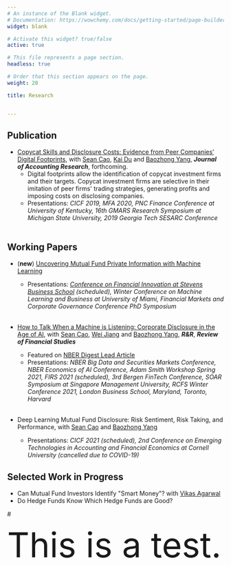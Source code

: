 ```yaml
---
# An instance of the Blank widget.
# Documentation: https://wowchemy.com/docs/getting-started/page-builder/
widget: blank

# Activate this widget? true/false
active: true

# This file represents a page section.
headless: true

# Order that this section appears on the page.
weight: 20

title: Research


---
```


## **Publication**

- [Copycat Skills and Disclosure Costs: Evidence from Peer Companies’ Digital Footprints](https://papers.ssrn.com/sol3/papers.cfm?abstract_id=3280744), with [Sean Cao](https://sites.google.com/view/seancao/home), [Kai Du](https://sites.google.com/view/kai-du/) and [Baozhong Yang](https://sites.google.com/view/baozhongyang/), **_Journal of Accounting Research_**, forthcoming.
  - Digital footprints allow the identification of copycat investment firms and their targets. Copycat investment firms are selective in their imitation of peer firms' trading strategies, generating profits and imposing costs on disclosing companies.
  - Presentations: *CICF 2019, MFA 2020, PNC Finance Conference at University of Kentucky, 16th GMARS Research Symposium at Michigan State University, 2019 Georgia Tech SESARC Conference*  
&nbsp;

## **Working Papers**

- (**new**) [Uncovering Mutual Fund Private Information with Machine Learning](https://papers.ssrn.com/sol3/papers.cfm?abstract_id=3713966)
  - Presentations: *[Conference on Financial Innovation at Stevens Business School](https://stevens.zoom.us/meeting/register/tJYqceyorj8vH9RCW2jPkMgjo3sYfZxoOTX_) (scheduled), Winter Conference on Machine Learning and Business at University of Miami, Financial Markets and Corporate Governance Conference PhD Symposium*  
&nbsp;

- [How to Talk When a Machine is Listening: Corporate Disclosure in the Age of AI](https://papers.ssrn.com/sol3/papers.cfm?abstract_id=3683802), with [Sean Cao](https://sites.google.com/view/seancao/home), [Wei Jiang](http://www.weijiang-finance.com/home) and [Baozhong Yang](https://sites.google.com/view/baozhongyang/), **_R&R_**, **_Review of Financial Studies_** 
  - Featured on [NBER Digest Lead Article](https://www.nber.org/digest-2020-12)
  - Presentations:  *NBER Big Data and Securities Markets Conference, NBER Economics of AI Conference,  Adam Smith Workshop Spring 2021, FIRS 2021 (scheduled), 3rd Bergen FinTech Conference, SOAR Symposium at Singapore Management University, RCFS Winter Conference 2021, London Business School, Maryland, Toronto, Harvard*  
&nbsp;

- Deep Learning Mutual Fund Disclosure: Risk Sentiment, Risk Taking, and Performance, with [Sean Cao](https://sites.google.com/view/seancao/home) and [Baozhong Yang](https://sites.google.com/view/baozhongyang/)

  - Presentations: *CICF  2021 (scheduled), 2nd Conference on Emerging Technologies in Accounting and Financial Economics at Cornell University (cancelled due to COVID-19)*
&nbsp;

## **Selected Work in Progress**

 - Can Mutual Fund Investors Identify "Smart Money"? with [Vikas Agarwal](http://vagarwal.gsucreate.org/)
 - Do Hedge Funds Know Which Hedge Funds are Good?


#<html> <div class="font-effect-FONT-EFFECT" style="font-size: 80px; text-align: justify;">This is a test.</div></html>
  

